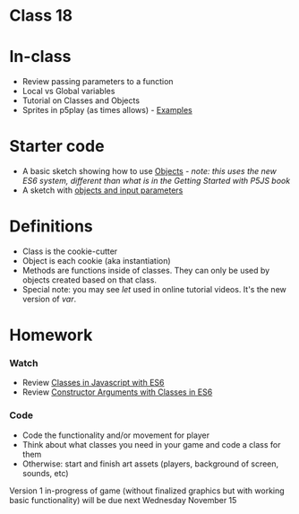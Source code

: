 # Class 18

# In-class
* Review passing parameters to a function
* Local vs Global variables
* Tutorial on Classes and Objects
* Sprites in p5play (as times allows) - [Examples](http://p5play.molleindustria.org/examples/index.html?fileName=sprite.js)

# Starter code
* A basic sketch showing how to use [Objects](http://alpha.editor.p5js.org/2sman/sketches/BJt4Lk_0W) - *note: this uses the new ES6 system, different than what is in the Getting Started with P5JS book*
* A sketch with [objects and input parameters](http://alpha.editor.p5js.org/2sman/sketches/BJt4Lk_0W) 

# Definitions

* Class is the cookie-cutter
* Object is each cookie (aka instantiation)
* Methods are functions inside of classes. They can only be used by objects created based on that class.
* Special note: you may see *let* used in online tutorial videos. It's the new version of *var*.

# Homework
### Watch
* Review [Classes in Javascript with ES6](https://www.youtube.com/watch)
* Review [Constructor Arguments with Classes in ES6](https://www.youtube.com/watch?v=rHiSsgFRgx4)

### Code
* Code the functionality and/or movement for player
* Think about what classes you need in your game and code a class for them
* Otherwise: start and finish art assets (players, background of screen, sounds, etc)

Version 1 in-progress of game (without finalized graphics but with working basic functionality) will be due next Wednesday November 15
